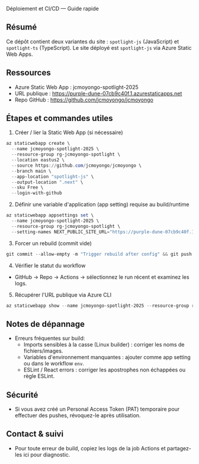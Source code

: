 Déploiement et CI/CD — Guide rapide

Résumé
------
Ce dépôt contient deux variantes du site : `spotlight-js` (JavaScript) et `spotlight-ts` (TypeScript). Le site déployé est `spotlight-js` via Azure Static Web Apps.

Ressources
----------
- Azure Static Web App : jcmoyongo-spotlight-2025
- URL publique : https://purple-dune-07cb9c40f.1.azurestaticapps.net
- Repo GitHub : https://github.com/jcmoyongo/jcmoyongo

Étapes et commandes utiles
-------------------------
1) Créer / lier la Static Web App (si nécessaire)
```powershell
az staticwebapp create \
  --name jcmoyongo-spotlight-2025 \
  --resource-group rg-jcmoyongo-spotlight \
  --location eastus2 \
  --source https://github.com/jcmoyongo/jcmoyongo \
  --branch main \
  --app-location "spotlight-js" \
  --output-location ".next" \
  --sku Free \
  --login-with-github
```

2) Définir une variable d'application (app setting) requise au build/runtime
```powershell
az staticwebapp appsettings set \
  --name jcmoyongo-spotlight-2025 \
  --resource-group rg-jcmoyongo-spotlight \
  --setting-names NEXT_PUBLIC_SITE_URL="https://purple-dune-07cb9c40f.1.azurestaticapps.net"
```

3) Forcer un rebuild (commit vide)
```powershell
git commit --allow-empty -m "Trigger rebuild after config" && git push origin main
```

4) Vérifier le statut du workflow
- GitHub → Repo → Actions → sélectionnez le run récent et examinez les logs.

5) Récupérer l'URL publique via Azure CLI
```powershell
az staticwebapp show --name jcmoyongo-spotlight-2025 --resource-group rg-jcmoyongo-spotlight --query defaultHostname -o tsv
```

Notes de dépannage
------------------
- Erreurs fréquentes sur build:
  - Imports sensibles à la casse (Linux builder) : corriger les noms de fichiers/images.
  - Variables d'environnement manquantes : ajouter comme app setting ou dans le workflow `env`.
  - ESLint / React errors : corriger les apostrophes non échappées ou règle ESLint.

Sécurité
--------
- Si vous avez créé un Personal Access Token (PAT) temporaire pour effectuer des pushes, révoquez-le après utilisation.

Contact & suivi
---------------
- Pour toute erreur de build, copiez les logs de la job Actions et partagez-les ici pour diagnostic.
